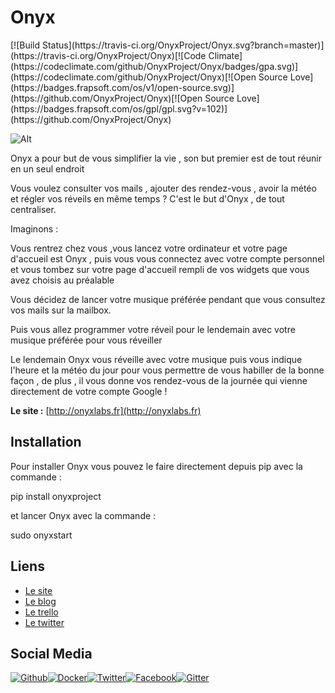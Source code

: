 # Onyx
<snippet>
[![Build Status](https://travis-ci.org/OnyxProject/Onyx.svg?branch=master)](https://travis-ci.org/OnyxProject/Onyx)[![Code Climate](https://codeclimate.com/github/OnyxProject/Onyx/badges/gpa.svg)](https://codeclimate.com/github/OnyxProject/Onyx)[![Open Source Love](https://badges.frapsoft.com/os/v1/open-source.svg)](https://github.com/OnyxProject/Onyx)[![Open Source Love](https://badges.frapsoft.com/os/gpl/gpl.svg?v=102)](https://github.com/OnyxProject/Onyx)

![Alt](http://nsa38.casimages.com/img/2016/05/22/160522121516524814.png)

Onyx a pour but de vous simplifier la vie , son but premier est de tout réunir en un seul endroit

Vous voulez consulter vos mails , ajouter des rendez-vous , avoir la météo et régler vos réveils en même temps ? C'est le but d'Onyx , de tout centraliser.

Imaginons :

Vous rentrez chez vous ,vous lancez votre ordinateur et votre page d'accueil est Onyx , puis vous vous connectez avec votre compte personnel et vous tombez sur votre page d'accueil rempli de vos widgets que vous avez choisis au préalable

Vous décidez de lancer votre musique préférée pendant que vous consultez vos mails sur la mailbox.

Puis vous allez programmer votre réveil pour le lendemain avec votre musique préférée pour vous réveiller

Le lendemain Onyx vous réveille avec votre musique puis vous indique l'heure et la météo du jour pour vous permettre de vous habiller de la bonne façon , de plus , il vous donne vos rendez-vous de la journée qui vienne directement de votre compte Google !

**Le site :** [http://onyxlabs.fr](http://onyxlabs.fr)

## Installation

Pour installer Onyx vous pouvez le faire directement depuis pip avec la commande :

pip install onyxproject


et lancer Onyx avec la commande :

sudo onyxstart

## Liens 

- [Le site](http://onyxlabs.fr)
- [Le blog](http://blog.onyxlabs.fr)
- [Le trello](https://trello.com/b/1HObWTNb/onyx-development)
- [Le twitter](https://twitter.com/LabsOnyx)

## Social Media

[![Github](https://github.frapsoft.com/social/github.png)](https://github.com/OnyxProject/Onyx)[![Docker](https://github.frapsoft.com/social/docker.png)](https://hub.docker.com/r/onyxproject/onyx/)[![Twitter](https://github.frapsoft.com/social/twitter.png)](https://twitter.com/LabsOnyx)[![Facebook](https://github.frapsoft.com/social/facebook.png)](https://www.facebook.com/LabsOnyx/)[![Gitter](https://github.frapsoft.com/social/gitter.png)](https://gitter.im/onyxproject)


</snippet>
